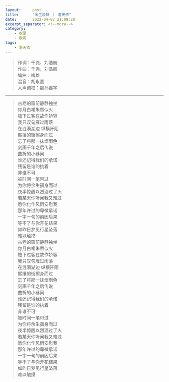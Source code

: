 ```yaml
---
layout:     post
title:      "余生淡抹 ｜ 洛天依"
date:       2022-04-02 21:09:28
excerpt_separator: <!--more-->
category: 
    - 收录
    - 歌词
tags:
    - 洛天依
---
```


<blockquote class="blockquote-center">
作词：千尧、刘浩航<br>
作曲：千尧、刘浩航<br>
编曲：啤雄<br>
混音：胡永嘉<br>
人声调校：颛孙鑫宇
</blockquote>

<!--more-->

***

<blockquote class="blockquote-center">
古老的窗前静静独坐<br>
你月白裙朱唇似火<br>
檐下过客在故作娇容<br>
我只叹句雁过雨落<br>
在涟漪湖边 纵横阡陌<br>
熙攘的街擦身而过<br>
忘了将那一抹烟雨色<br>
刻画千年之后传说<br>
曲折的小巷间<br>
谁还记得我们的承诺<br>
残留是谁的执着<br>
非谁不可<br>
被时间一笔带过<br>
为你将余生孤身而过<br>
夜半惊醒以烈酒过了火<br>
若某天你听闻我又难过<br>
愿你化作风雨安慰我<br>
那年许过的卑微承诺<br>
一字一句的前因后果<br>
等不了与你开花结果<br>
如昨日梦见行星坠落<br>
难以触摸<br>
古老的窗前静静独坐<br>
你月白裙朱唇似火<br>
檐下过客在故作娇容<br>
我只叹句雁过雨落<br>
在涟漪湖边 纵横阡陌<br>
熙攘的街擦身而过<br>
忘了将那一抹烟雨色<br>
刻画千年之后传说<br>
曲折的小巷间<br>
谁还记得我们的承诺<br>
残留是谁的执着<br>
非谁不可<br>
被时间一笔带过<br>
为你将余生孤身而过<br>
夜半惊醒以烈酒过了火<br>
若某天你听闻我又难过<br>
愿你化作风雨安慰我<br>
那年许过的卑微承诺<br>
一字一句的前因后果<br>
等不了与你开花结果<br>
如昨日梦见行星坠落<br>
难以触摸
</blockquote>
